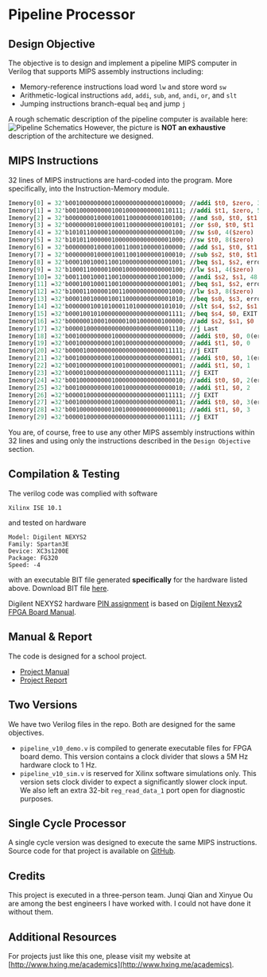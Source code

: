 # Pipeline Processor

## Design Objective
The objective is to design and implement a pipeline MIPS computer in Verilog that supports MIPS assembly instructions including:
- Memory-reference instructions load word ```lw``` and store word ```sw```
- Arithmetic-logical instructions ```add```, ```addi```, ```sub```, ```and```, ```andi```, ```or```, and ```slt```
- Jumping instructions branch-equal ```beq``` and jump ```j```

A rough schematic description of the pipeline computer is available here: ![Pipeline Schematics](https://undergrad.hxing.me/VE370/Pipeline+Schematics.png?x-source=github) However, the picture is **NOT an exhaustive** description of the architecture we designed.

## MIPS Instructions
32 lines of MIPS instructions are hard-coded into the program. More specifically, into the Instruction-Memory module.

```MIPS
Imemory[0] = 32'b00100000000010000000000000100000; //addi $t0, $zero, 32 
Imemory[1] = 32'b00100000000010010000000000110111; //addi $t1, $zero, 55 
Imemory[2] = 32'b00000001000010011000000000100100; //and $s0, $t0, $t1 
Imemory[3] = 32'b00000001000010011000000000100101; //or $s0, $t0, $t1 
Imemory[4] = 32'b10101100000100000000000000000100; //sw $s0, 4($zero) 
Imemory[5] = 32'b10101100000010000000000000001000; //sw $t0, 8($zero) 
Imemory[6] = 32'b00000001000010011000100000100000; //add $s1, $t0, $t1 
Imemory[7] = 32'b00000001000010011001000000100010; //sub $s2, $t0, $t1 
Imemory[8] = 32'b00010010001100100000000000001001; //beq $s1, $s2, error0 
Imemory[9] = 32'b10001100000100010000000000000100; //lw $s1, 4($zero) 
Imemory[10]= 32'b00110010001100100000000001001000; //andi $s2, $s1, 48 
Imemory[11] =32'b00010010001100100000000000001001; //beq $s1, $s2, error1 
Imemory[12] =32'b10001100000100110000000000001000; //lw $s3, 8($zero) 
Imemory[13] =32'b00010010000100110000000000001010; //beq $s0, $s3, error2 
Imemory[14] =32'b00000010010100011010000000101010; //slt $s4, $s2, $s1 (Last) 
Imemory[15] =32'b00010010100000000000000000001111; //beq $s4, $0, EXIT 
Imemory[16] =32'b00000010001000001001000000100000; //add $s2, $s1, $0 
Imemory[17] =32'b00001000000000000000000000001110; //j Last
Imemory[18] =32'b00100000000010000000000000000000; //addi $t0, $0, 0(error0) 
Imemory[19] =32'b00100000000010010000000000000000; //addi $t1, $0, 0 
Imemory[20] =32'b00001000000000000000000000011111; //j EXIT
Imemory[21] =32'b00100000000010000000000000000001; //addi $t0, $0, 1(error1) 
Imemory[22] =32'b00100000000010010000000000000001; //addi $t1, $0, 1 
Imemory[23] =32'b00001000000000000000000000011111; //j EXIT
Imemory[24] =32'b00100000000010000000000000000010; //addi $t0, $0, 2(error2) 
Imemory[25] =32'b00100000000010010000000000000010; //addi $t1, $0, 2 
Imemory[26] =32'b00001000000000000000000000011111; //j EXIT
Imemory[27] =32'b00100000000010000000000000000011; //addi $t0, $0, 3(error3) 
Imemory[28] =32'b00100000000010010000000000000011; //addi $t1, $0, 3 
Imemory[29] =32'b00001000000000000000000000011111; //j EXIT
```

You are, of course, free to use any other MIPS assembly instructions within 32 lines and using only the instructions described in the ```Design Objective``` section. 

## Compilation & Testing
The verilog code was complied with software
```
Xilinx ISE 10.1
```

and tested on hardware
```FPGA
Model: Digilent NEXYS2
Family: Spartan3E
Device: XC3s1200E
Package: FG320
Speed: -4
```

with an executable BIT file generated **specifically** for the hardware listed above. Download BIT file [here](https://undergrad.hxing.me/VE370/pipeline.bit?x-source=github).

Digilent NEXYS2 hardware [PIN assignment](https://undergrad.hxing.me/VE370/PIN+Assignment.png?x-source=github) is based on [Digilent Nexys2 FPGA Board Manual](https://undergrad.hxing.me/VE270/Digilent+Nexys2+Manual.pdf?x-source=github-project=ve370singlecycle).

## Manual & Report
The code is designed for a school project.
- [Project Manual](https://undergrad.hxing.me/VE370/Project+II+Manual.pdf?x-source=github)
- [Project Report](https://undergrad.hxing.me/VE370/Project+II+Report.pdf?x-source=github)

## Two Versions
We have two Verilog files in the repo. Both are designed for the same objectives.
- ```pipeline_v10_demo.v``` is compiled to generate executable files for FPGA board demo. This version contains a clock divider that slows a 5M Hz hardware clock to 1 Hz.
- ```pipeline_v10_sim.v``` is reserved for Xilinx software simulations only. This version sets clock divider to expect a significantly slower clock input. We also left an extra 32-bit ```reg_read_data_1``` port open for diagnostic purposes.

## Single Cycle Processor
A single cycle version was designed to execute the same MIPS instructions. Source code for that project is available on [GitHub](https://github.com/hxing9974/Verilog-Single-Cycle-Processor.git).

## Credits
This project is executed in a three-person team. Junqi Qian and Xinyue Ou are among the best engineers I have worked with. I could not have done it without them.

## Additional Resources
For projects just like this one, please visit my website at [http://www.hxing.me/academics](http://www.hxing.me/academics).
